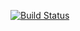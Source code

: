 [![Build Status](https://travis-ci.org/Pathfinder216/travisci-cplusplus.svg?branch=master)](https://travis-ci.org/Pathfinder216/travisci-cplusplus)